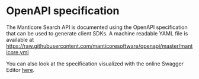 # OpenAPI specification

The Manticore Search API is documented using the OpenAPI specification that can be used to generate client SDKs. A machine readable YAML file is available at https://raw.githubusercontent.com/manticoresoftware/openapi/master/manticore.yml

You can also look at the specification visualized with the online Swagger Editor [here](https://editor.swagger.io/?url=https://editor.swagger.io/?url=https://raw.githubusercontent.com/manticoresoftware/openapi/master/manticore.yml).
